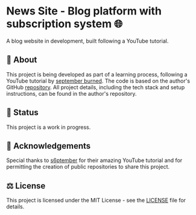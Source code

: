 # News Site - Blog platform with subscription system 🌐

A blog website in development, built following a YouTube tutorial.

## 📖 About
This project is being developed as part of a learning process, following a YouTube tutorial by [september burned](https://www.youtube.com/watch?v=JD1jkK9nvJw). The code is based on the author's GitHub [repository](https://github.com/s6ptember/app-news). All project details, including the tech stack and setup instructions, can be found in the author's repository.

## 🚧 Status
This project is a work in progress.

## 🙏 Acknowledgements
Special thanks to [s6ptember](https://github.com/s6ptember) for their amazing YouTube tutorial and for permitting the creation of public repositories to share this project.

## ⚖️ License
This project is licensed under the MIT License - see the [LICENSE](LICENSE.md) file for details.